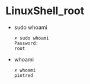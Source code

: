 # LinuxShell_root

* sudo whoami

      ✗ sudo whoami
      Password:
      root

* whoami

      ✗ whoami
      pintred
